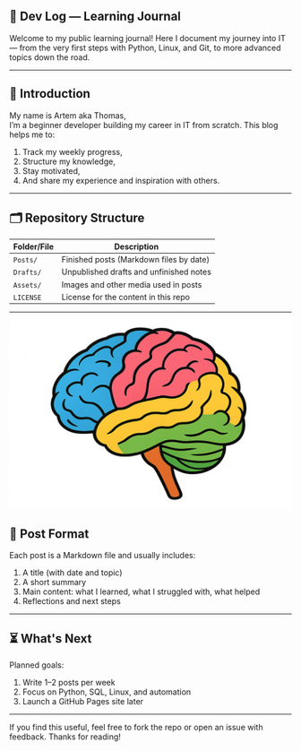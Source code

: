 ## 🧠 Dev Log — Learning Journal

Welcome to my public learning journal! Here I document my journey into IT — from the very first steps with Python, Linux, and Git, to more advanced topics down the road.

---

## 👤 Introduction

My name is Artem aka Thomas,  
I’m a beginner developer building my career in IT from scratch. This blog helps me to:

1. Track my weekly  progress,
2. Structure my knowledge,
3. Stay motivated,
4. And share my experience and inspiration with others.

---

## 🗂 Repository Structure

| Folder/File   |               Description               |
|---------------|-----------------------------------------|
| `Posts/`      | Finished posts (Markdown files by date) |
| `Drafts/`     | Unpublished drafts and unfinished notes |
| `Assets/`     | Images and other media used in posts |
| `LICENSE`     | License for the content in this repo |

---

![Brain](/Assets/img/brain_readme.png)

## 📝 Post Format

Each post is a Markdown file and usually includes:

1. A title (with date and topic)
2. A short summary
3. Main content: what I learned, what I struggled with, what helped
4. Reflections and next steps

---

## ⏳ What's Next

Planned goals:

1. Write 1–2 posts per week
2. Focus on Python, SQL, Linux, and automation
3. Launch a GitHub Pages site later

---

If you find this useful, feel free to fork the repo or open an issue with feedback. Thanks for reading!
